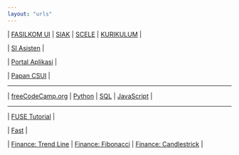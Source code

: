 ```yaml
---
layout: "urls"
---
```


| [FASILKOM UI](https://www.cs.ui.ac.id/) | [SIAK](https://academic.ui.ac.id/) | [SCELE](https://scele.cs.ui.ac.id/) | [KURIKULUM](https://scele.cs.ui.ac.id/pluginfile.php/1279/block_html/content/Kurikulum%20Sarjana%202016.pdf) |

| [SI Asisten](https://siasisten.cs.ui.ac.id/) | 

| [Portal Aplikasi](https://apps.cs.ui.ac.id/) |

| [Papan CSUI](https://papan.cs.ui.ac.id/) |

<hr>

| [freeCodeCamp.org](https://www.youtube.com/channel/UC8butISFwT-Wl7EV0hUK0BQ) | [Python](https://www.youtube.com/watch?v=rfscVS0vtbw) | [SQL](https://www.youtube.com/watch?v=HXV3zeQKqGY) | [JavaScript](https://www.youtube.com/watch?v=PkZNo7MFNFg) |

<hr>

| [FUSE Tutorial](https://www.cs.nmsu.edu/~pfeiffer/fuse-tutorial/html/) |

| [Fast](https://fast.com/) |

| [Finance: Trend Line](https://en.wikipedia.org/wiki/Trend_line_(technical_analysis)) | [Finance: Fibonacci](https://en.wikipedia.org/wiki/Fibonacci_retracement) | [Finance: Candlestrick](https://en.wikipedia.org/wiki/Candlestick_pattern) |


